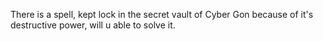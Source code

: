 There is a spell, kept lock in the secret vault of Cyber Gon because of it's destructive power, will u able to solve it.
